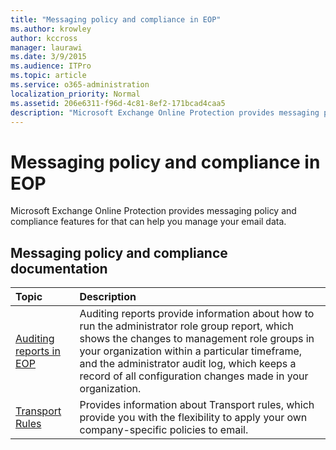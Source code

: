 ```yaml
---
title: "Messaging policy and compliance in EOP"
ms.author: krowley
author: kccross
manager: laurawi
ms.date: 3/9/2015
ms.audience: ITPro
ms.topic: article
ms.service: o365-administration
localization_priority: Normal
ms.assetid: 206e6311-f96d-4c81-8ef2-171bcad4caa5
description: "Microsoft Exchange Online Protection provides messaging policy and compliance features for that can help you manage your email data."
---
```


# Messaging policy and compliance in EOP

Microsoft Exchange Online Protection provides messaging policy and compliance features for that can help you manage your email data.
  
## Messaging policy and compliance documentation

|**Topic**|**Description**|
|:-----|:-----|
|[Auditing reports in EOP](auditing-reports-in-eop.md) <br/> |Auditing reports provide information about how to run the administrator role group report, which shows the changes to management role groups in your organization within a particular timeframe, and the administrator audit log, which keeps a record of all configuration changes made in your organization.  <br/> |
|[Transport Rules](http://technet.microsoft.com/library/743bd525-0ca2-426d-b76c-b4a052bc8886.aspx) <br/> |Provides information about Transport rules, which provide you with the flexibility to apply your own company-specific policies to email.  <br/> |
   

